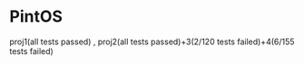 # PintOS
proj1(all tests passed) , proj2(all tests passed)+3(2/120 tests failed)+4(6/155 tests failed)
